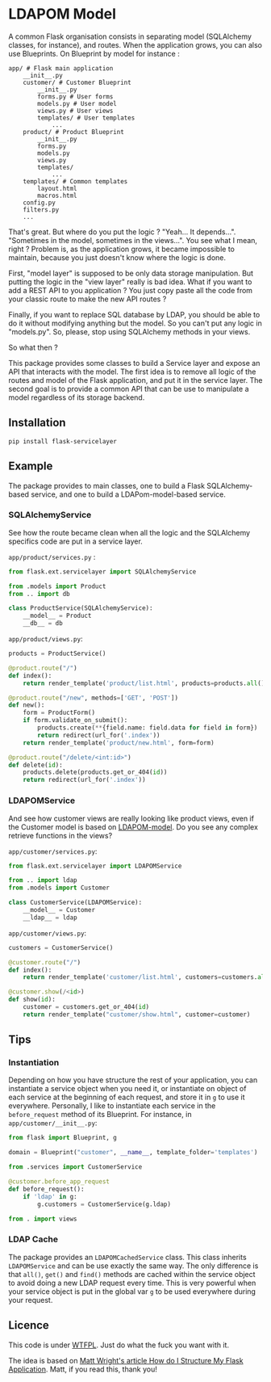 # LDAPOM Model

A common Flask organisation consists in separating model (SQLAlchemy classes, for instance), and routes. When the application grows, you can also use Blueprints. On Blueprint by model for instance :

```
app/ # Flask main application
    __init__.py
    customer/ # Customer Blueprint
        __init__.py
        forms.py # User forms
        models.py # User model
        views.py # User views
        templates/ # User templates
            ...
    product/ # Product Blueprint
        __init__.py
        forms.py
        models.py
        views.py
        templates/
            ...
    templates/ # Common templates
        layout.html
        macros.html
    config.py
    filters.py
    ...
```

That's great. But where do you put the logic ? "Yeah… It depends…". "Sometimes in the model, sometimes in the views…". You see what I mean, right ? Problem is, as the application grows, it became impossible to maintain, because you just doesn't know where the logic is done.

First, "model layer" is supposed to be only data storage manipulation. But putting the logic in the "view layer" really is bad idea. What if you want to add a REST API to you application ? You just copy paste all the code from your classic route to make the new API routes ?

Finally, if you want to replace SQL database by LDAP, you should be able to do it without modifying anything but the model. So you can't put any logic in "models.py". So, please, stop using SQLAlchemy methods in your views.

So what then ?

This package provides some classes to build a Service layer and expose an API that interacts with the model. The first idea is to remove all logic of the routes and model of the Flask application, and put it in the service layer. The second goal is to provide a common API that can be use to manipulate a model regardless of its storage backend.

## Installation

    pip install flask-servicelayer

## Example

The package provides to main classes, one to build a Flask SQLAlchemy-based service, and one to build a LDAPom-model-based service.

### SQLAlchemyService

See how the route became clean when all the logic and the SQLAlchemy specifics code are put in a service layer.

`app/product/services.py` :

```python
from flask.ext.servicelayer import SQLAlchemyService

from .models import Product
from .. import db

class ProductService(SQLAlchemyService):
    __model__ = Product
    __db__ = db
```

`app/product/views.py`:

```python
products = ProductService()

@product.route("/")
def index():
    return render_template('product/list.html', products=products.all())

@product.route("/new", methods=['GET', 'POST'])
def new():
    form = ProductForm()
    if form.validate_on_submit():
        products.create(**{field.name: field.data for field in form})
        return redirect(url_for('.index'))
    return render_template('product/new.html', form=form)

@product.route("/delete/<int:id>")
def delete(id):
    products.delete(products.get_or_404(id))
    return redirect(url_for('.index'))
```

### LDAPOMService

And see how customer views are really looking like product views, even if the Customer model is based on [LDAPOM-model](https://github.com/sysnove/ldapom-model). Do you see any complex retrieve functions in the views?

`app/customer/services.py`:

```python
from flask.ext.servicelayer import LDAPOMService

from .. import ldap
from .models import Customer

class CustomerService(LDAPOMService):
    __model__ = Customer
    __ldap__ = ldap
```

`app/customer/views.py`:

```python
customers = CustomerService()

@customer.route("/")
def index():
    return render_template('customer/list.html', customers=customers.all())

@customer.show(/<id>)
def show(id):
    customer = customers.get_or_404(id)
    return render_template("customer/show.html", customer=customer)
```

## Tips

### Instantiation

Depending on how you have structure the rest of your application, you can instantiate a service object when you need it, or instantiate on object of each service at the beginning of each request, and store it in `g` to use it everywhere. Personally, I like to instantiate each service in the `before_request` method of its Blueprint. For instance, in `app/customer/__init__.py`:

```python
from flask import Blueprint, g

domain = Blueprint("customer", __name__, template_folder='templates')

from .services import CustomerService

@customer.before_app_request
def before_request():
    if 'ldap' in g:
        g.customers = CustomerService(g.ldap)

from . import views
```

### LDAP Cache

The package provides an `LDAPOMCachedService` class. This class inherits `LDAPOMService` and can be use exactly the same way. The only difference is that `all()`, `get()` and `find()` methods are cached within the service object to avoid doing a new LDAP request every time. This is very powerful when your service object is put in the global var `g` to be used everywhere during your request.

## Licence

This code is under [WTFPL](https://en.wikipedia.org/wiki/WTFPL). Just do what the fuck you want with it.

The idea is based on [Matt Wright's article How do I Structure My Flask Application](http://mattupstate.com/python/2013/06/26/how-i-structure-my-flask-applications.html#s2c). Matt, if you read this, thank you!
